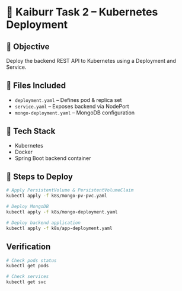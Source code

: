 # 🧩 Kaiburr Task 2 – Kubernetes Deployment

## 📌 Objective
Deploy the backend REST API to Kubernetes using a Deployment and Service.

## 🧱 Files Included
- `deployment.yaml` – Defines pod & replica set  
- `service.yaml` – Exposes backend via NodePort  
- `mongo-deployment.yaml` – MongoDB configuration  

## 🧰 Tech Stack
- Kubernetes  
- Docker  
- Spring Boot backend container  

## 🚀 Steps to Deploy
```bash
# Apply PersistentVolume & PersistentVolumeClaim
kubectl apply -f k8s/mongo-pv-pvc.yaml

# Deploy MongoDB
kubectl apply -f k8s/mongo-deployment.yaml

# Deploy backend application
kubectl apply -f k8s/app-deployment.yaml

```
## Verification
```bash
# Check pods status
kubectl get pods

# Check services
kubectl get svc